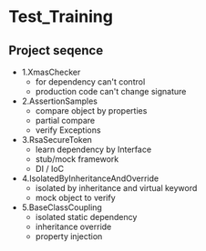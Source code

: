 # Test_Training
Project seqence
--
- 1.XmasChecker
    - for dependency can't control
    - production code can't change signature
- 2.AssertionSamples
    - compare object by properties
    - partial compare
    - verify Exceptions
- 3.RsaSecureToken
    - learn dependency by Interface
    - stub/mock framework
    - DI / IoC
- 4.IsolatedByInheritanceAndOverride
    - isolated by inheritance and virtual keyword
    - mock object to verify
- 5.BaseClassCoupling
    - isolated static dependency
    - inheritance override
    - property injection

